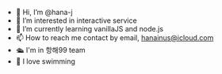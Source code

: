 - 👋 Hi, I’m @hana-j
- 👀 I’m interested in interactive service
- 🌱 I’m currently learning vanillaJS and node.js
- 📫 How to reach me contact by email, hanainus@icloud.com
- 🛳 I'm in 항해99 team
- 💞️ I love swimming
<!---
hana-j/hana-j is a ✨ special ✨ repository because its `README.md` (this file) appears on your GitHub profile.
You can click the Preview link to take a look at your changes.
--->
